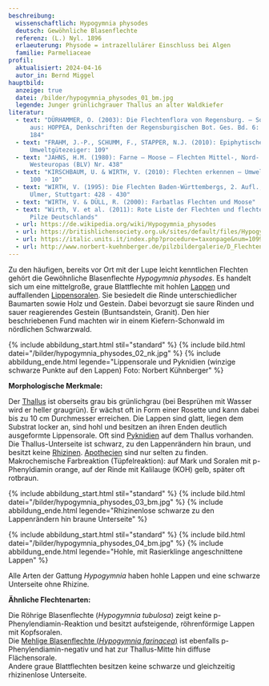 ```yaml
---
beschreibung:
  wissenschaftlich: Hypogymnia physodes
  deutsch: Gewöhnliche Blasenflechte
  referenz: (L.) Nyl. 1896
  erlaeuterung: Physode = intrazellulärer Einschluss bei Algen
  familie: Parmeliaceae
profil:
  aktualisiert: 2024-04-16
  autor_in: Bernd Miggel
hauptbild:
  anzeige: true
  datei: /bilder/hypogymnia_physodes_01_bm.jpg
  legende: Junger grünlichgrauer Thallus an alter Waldkiefer
literatur:
  - text: "DÜRHAMMER, O. (2003): Die Flechtenflora von Regensburg. – Sonderdruck
      aus: HOPPEA, Denkschriften der Regensburgischen Bot. Ges. Bd. 6: 183 -
      184"
  - text: "FRAHM, J.-P., SCHUMM, F., STAPPER, N.J. (2010): Epiphytische Flechten als
      Umweltgütezeiger: 109"
  - text: "JAHNS, H.M. (1980): Farne – Moose – Flechten Mittel-, Nord- und
      Westeuropas (BLV) Nr. 438"
  - text: "KIRSCHBAUM, U. & WIRTH, V. (2010): Flechten erkennen – Umwelt bewerten:
      100 - 10"
  - text: "WIRTH, V. (1995): Die Flechten Baden-Württembergs, 2. Aufl., 1006 S.;
      Ulmer, Stuttgart: 428 - 430"
  - text: "WIRTH, V. & DÜLL, R. (2000): Farbatlas Flechten und Moose"
  - text: "Wirth, V. et al. (2011): Rote Liste der Flechten und flechtenbewohnende
      Pilze Deutschlands"
  - url: https://de.wikipedia.org/wiki/Hypogymnia_physodes
  - url: https://britishlichensociety.org.uk/sites/default/files/Hypogymnia%20physodes.pdf
  - url: https://italic.units.it/index.php?procedure=taxonpage&num=1099
  - url: http://www.norbert-kuehnberger.de/pilzbildergalerie/D_Flechten-Lichenes_-_226_Arten/index.htm
---
```

Zu den häufigen, bereits vor Ort mit der Lupe leicht kenntlichen Flechten gehört die Gewöhnliche Blasenflechte *Hypogymnia physodes*. Es handelt sich um eine mittelgroße, graue Blattflechte mit hohlen [Lappen](Lappen "Glossar") und auffallenden [Lippensoralen](Sorale "Glossar"). Sie besiedelt die Rinde unterschiedlicher Baumarten sowie Holz und Gestein. Dabei bevorzugt sie saure Rinden und sauer reagierendes Gestein (Buntsandstein, Granit). Den hier beschriebenen Fund machten wir in einem Kiefern-Schonwald im nördlichen Schwarzwald.

{% include abbildung_start.html stil="standard" %}
{% include bild.html datei="/bilder/hypogymnia_physodes_02_nk.jpg" %}
{% include abbildung_ende.html legende="Lippensorale und Pyknidien (winzige schwarze Punkte auf den Lappen) Foto: Norbert Kühnberger" %}

**Morphologische Merkmale:**

Der [Thallus](Thallus "Glossar") ist oberseits grau bis grünlichgrau (bei Besprühen mit Wasser wird er heller graugrün). Er wächst oft in Form einer Rosette und kann dabei bis zu 10 cm Durchmesser erreichen. Die Lappen sind glatt, liegen dem Substrat locker an, sind hohl und besitzen an ihren Enden deutlich ausgeformte Lippensorale. Oft sind [Pyknidien](Pyknidien "Glossar") auf dem Thallus vorhanden. Die Thallus-Unterseite ist schwarz, zu den Lappenrändern hin braun, und besitzt keine [Rhizinen](Rhizine "Glossar"). [Apothecien](Apothecien "Glossar") sind nur selten zu finden.\
Makrochemische Farbreaktion (Tüpfelreaktion): auf Mark und Soralen mit p-Phenyldiamin orange, auf der Rinde mit Kalilauge (KOH) gelb, später oft rotbraun.

{% include abbildung_start.html stil="standard" %}
{% include bild.html datei="/bilder/hypogymnia_physodes_03_bm.jpg" %}
{% include abbildung_ende.html legende="Rhizinenlose schwarze zu den Lappenrändern hin braune Unterseite" %}

{% include abbildung_start.html stil="standard" %}
{% include bild.html datei="/bilder/hypogymnia_physodes_04_bm.jpg" %}
{% include abbildung_ende.html legende="Hohle, mit Rasierklinge angeschnittene Lappen" %}

Alle Arten der Gattung *Hypogymnia* haben hohle Lappen und eine schwarze Unterseite ohne Rhizine.

**Ähnliche Flechtenarten:**

Die  Röhrige Blasenflechte (*Hypogymnia tubulosa*) zeigt keine p-Phenylendiamin-Reaktion und besitzt aufsteigende, röhrenförmige Lappen mit Kopfsoralen.\
Die [Mehlige Blasenflechte (*Hypogymnia farinacea*)](/pilze/hypogymnia-farinacea-mehlige-blasenflechte) ist ebenfalls p-Phenylendiamin-negativ und hat zur Thallus-Mitte hin diffuse Flächensorale.\
Andere graue Blattflechten besitzen keine schwarze und gleichzeitig rhizinenlose Unterseite.